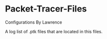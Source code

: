 # Packet-Tracer-Files
Configurations By Lawrence 

A log list of .ptk files that are located in this files.

